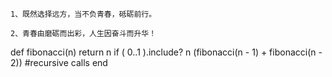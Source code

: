     1、既然选择远方，当不负青春，砥砺前行。

    2、青春由磨砺而出彩，人生因奋斗而升华！

def fibonacci(n)
  return n if ( 0..1 ).include? n
  (fibonacci(n - 1) + fibonacci(n - 2)) #recursive calls
end